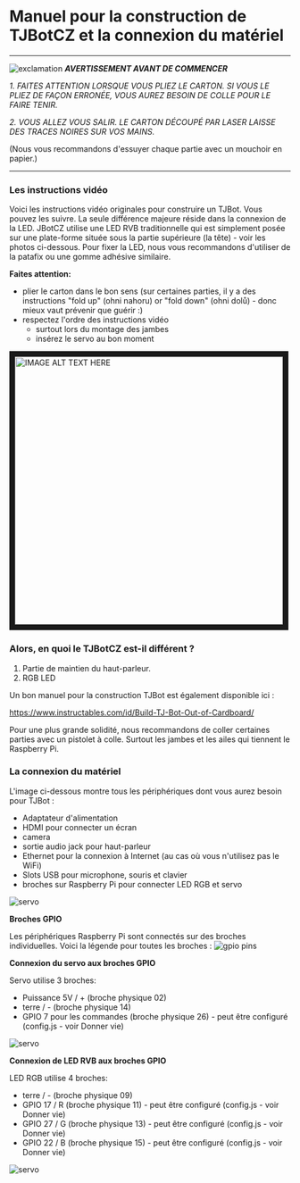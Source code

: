 # Manuel pour la construction de TJBotCZ et la connexion du matériel
---
![exclamation](https://raw.githubusercontent.com/tjbotcz/manuals/master/images/exclamation.png) _**AVERTISSEMENT AVANT DE COMMENCER**_ 

 _1. FAITES ATTENTION LORSQUE VOUS PLIEZ LE CARTON. SI VOUS LE PLIEZ DE FAÇON ERRONÉE, VOUS AUREZ BESOIN DE COLLE POUR LE FAIRE TENIR._
 
 _2. VOUS ALLEZ VOUS SALIR. LE CARTON DÉCOUPÉ PAR LASER LAISSE DES TRACES NOIRES SUR VOS MAINS._

(Nous vous recommandons d'essuyer chaque partie avec un mouchoir en papier.)

---

### Les instructions vidéo
Voici les instructions vidéo originales pour construire un TJBot. Vous pouvez les suivre. La seule différence majeure réside dans la connexion de la LED. JBotCZ utilise une LED RVB traditionnelle qui est simplement posée sur une plate-forme située sous la partie supérieure (la tête) - voir les photos ci-dessous. Pour fixer la LED, nous vous recommandons d'utiliser de la patafix ou une gomme adhésive similaire.

**Faites attention:**
* plier le carton dans le bon sens (sur certaines parties, il y a des instructions "fold up" (ohni nahoru) or "fold down" (ohni dolů) - donc mieux vaut prévenir que guérir :)
* respectez l'ordre des instructions vidéo 
  * surtout lors du montage des jambes 
  * insérez le servo au bon moment 


<a href="http://www.youtube.com/watch?feature=player_embedded&v=bLt3Cf2Ui3o" target="_blank"><img src="http://img.youtube.com/vi/bLt3Cf2Ui3o/0.jpg" alt="IMAGE ALT TEXT HERE" width="480" border="10" /></a>

### Alors, en quoi le TJBotCZ est-il différent ?

1. Partie de maintien du haut-parleur.
2. RGB LED

Un bon manuel pour la construction TJBot est également disponible ici :

https://www.instructables.com/id/Build-TJ-Bot-Out-of-Cardboard/

Pour une plus grande solidité, nous recommandons de coller certaines parties avec un pistolet à colle. Surtout les jambes et les ailes qui tiennent le Raspberry Pi.

### La connexion du matériel

L'image ci-dessous montre tous les périphériques dont vous aurez besoin pour TJBot :
* Adaptateur d'alimentation
* HDMI pour connecter un écran 
* camera
* sortie audio jack pour haut-parleur
* Ethernet pour la connexion à Internet (au cas où vous n'utilisez pas le WiFi)
* Slots USB pour microphone, souris et clavier
* broches sur Raspberry Pi pour connecter LED RGB et servo

![servo](https://raw.githubusercontent.com/tjbotcz/manuals/master/images/rpi-connect.jpg)


**Broches GPIO**

Les périphériques Raspberry Pi sont connectés sur des broches individuelles. Voici la légende pour toutes les broches :
![gpio pins](https://raw.githubusercontent.com/tjbotcz/manuals/master/images/rpi_pins.png)


**Connexion du servo aux broches GPIO**

Servo utilise 3 broches:
* Puissance 5V / + (broche physique 02)
* terre / - (broche physique 14)
* GPIO 7 pour les commandes (broche physique 26) - peut être configuré (config.js - voir Donner vie)


![servo](https://raw.githubusercontent.com/tjbotcz/manuals/master/images/hw-servo.jpg)


**Connexion de LED RVB aux broches GPIO**

LED RGB utilise 4 broches:
* terre / - (broche physique 09)
* GPIO 17 / R (broche physique 11) - peut être configuré (config.js - voir Donner vie)
* GPIO 27 / G (broche physique 13) - peut être configuré (config.js - voir Donner vie)
* GPIO 22 / B (broche physique 15) - peut être configuré (config.js - voir Donner vie)

![servo](https://raw.githubusercontent.com/tjbotcz/manuals/master/images/hw-rgbled.jpg)


